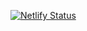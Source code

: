 [![Netlify Status](https://api.netlify.com/api/v1/badges/0ebaabeb-a0c2-421f-94b9-28a0ffd96cff/deploy-status)](https://app.netlify.com/projects/org-framework/deploys)

